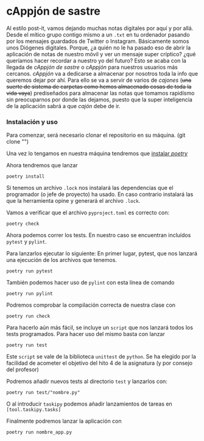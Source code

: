 # cAppjón de sastre
Al estilo post-it, vamos dejando muchas notas digitales por aquí y por allá. Desde el mítico grupo contigo mismo a un `.txt` en tu ordenador pasando por los mensajes guardados de Twitter o Instagram.
Básicamente somos unos Diógenes digitales. Porque, ¿a quién no le ha pasado eso de abrir la aplicación de notas de nuestro móvil y ver un mensaje super críptico? ¿qué queríamos hacer recordar a nuestro yo del futuro?
Esto se acaba con la llegada de *cAppjón de sastre* o *cAppjón* para nuestros usuarios más cercanos.
*cAppjón* va a dedicarse a almacenar por nosotros toda la info que queremos dejar por ahí.
Para ello se va a servir de varios de *cajones* (~~una suerte de sistema de carpetas como hemos almacenado cosas de toda la vida vaya~~) prediseñados para almacenar las notas que tomamos rapidísmo sin preocuparnos por donde las dejamos, puesto que la super inteligencia de la aplicación sabrá a que *cajón* debe de ir.


### Instalación y uso
Para comenzar, será necesario clonar el repositorio en su máquina. (git clone "")


Una vez lo tengamos en nuestra máquina tendremos que [instalar *poetry*](https://python-poetry.org/docs/) 


Ahora tendremos que lanzar 
~~~
poetry install
~~~
Si tenemos un archivo `.lock` nos instalará las dependencias que el programador (o jefe de proyecto) ha usado.
En caso contrario instalará las que la herramienta opine y generará el archivo `.lock`.


Vamos a verificar que el archivo `pyproject.toml` es correcto con:
~~~
poetry check
~~~


Ahora podemos correr los tests. En nuestro caso se encuentran incluídos `pytest` y `pylint`.


Para lanzarlos ejecutar lo siguiente:
En primer lugar, pytest, que nos lanzará una ejecución de los archivos que tenemos.
~~~
poetry run pytest
~~~
También podemos hacer uso de `pylint` con esta línea de comando
~~~
poetry run pylint
~~~

Podremos comprobar la compilación correcta de nuestra clase con 
~~~
poetry run check
~~~


Para hacerlo aún más fácil, se incluye un `script` que nos lanzará todos los tests programados. Para hacer uso del mismo basta con lanzar
~~~
poetry run test
~~~
Este `script` se vale de la biblioteca `unittest` de `python`. Se ha elegido por la facilidad de acometer el objetivo del hito 4 de la asignatura (y por consejo del profesor)


Podremos añadir nuevos tests al directorio `test` y lanzarlos con:
~~~
poetry run test/"nombre.py"
~~~
O al introducir `taskipy` podemos añadir lanzamientos de tareas en `[tool.taskipy.tasks]`


Finalmente podremos lanzar la aplicación con 
~~~
poetry run nombre_app.py
~~~
